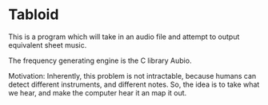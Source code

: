 Tabloid
=======

This is a program which will take in an audio file and attempt to output equivalent sheet music.

The frequency generating engine is the C library Aubio.

Motivation:
Inherently, this problem is not intractable, because humans can detect different instruments, and different notes. So, the idea is to take what we hear, and make the computer hear it an map it out.

